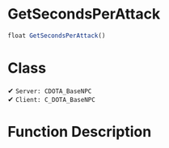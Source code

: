 # GetSecondsPerAttack
```js	
float GetSecondsPerAttack()
```
# Class
✔ `Server: CDOTA_BaseNPC`  
✔ `Client: C_DOTA_BaseNPC`  

# Function Description

